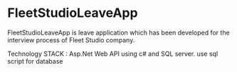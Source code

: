 # FleetStudioLeaveApp
FleetStudioLeaveApp is leave application which has been developed for the interview process of Fleet Studio company.

Technology STACK : Asp.Net Web API using c# and SQL server.
use sql script for database
